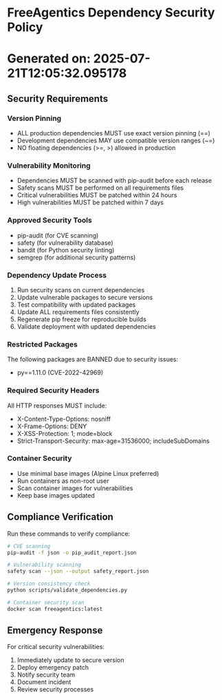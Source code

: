 # FreeAgentics Dependency Security Policy

# Generated on: 2025-07-21T12:05:32.095178

## Security Requirements

### Version Pinning

- ALL production dependencies MUST use exact version pinning (==)
- Development dependencies MAY use compatible version ranges (~=)
- NO floating dependencies (>=, >) allowed in production

### Vulnerability Monitoring

- Dependencies MUST be scanned with pip-audit before each release
- Safety scans MUST be performed on all requirements files
- Critical vulnerabilities MUST be patched within 24 hours
- High vulnerabilities MUST be patched within 7 days

### Approved Security Tools

- pip-audit (for CVE scanning)
- safety (for vulnerability database)
- bandit (for Python security linting)
- semgrep (for additional security patterns)

### Dependency Update Process

1. Run security scans on current dependencies
2. Update vulnerable packages to secure versions
3. Test compatibility with updated packages
4. Update ALL requirements files consistently
5. Regenerate pip freeze for reproducible builds
6. Validate deployment with updated dependencies

### Restricted Packages

The following packages are BANNED due to security issues:

- py==1.11.0 (CVE-2022-42969)

### Required Security Headers

All HTTP responses MUST include:

- X-Content-Type-Options: nosniff
- X-Frame-Options: DENY
- X-XSS-Protection: 1; mode=block
- Strict-Transport-Security: max-age=31536000; includeSubDomains

### Container Security

- Use minimal base images (Alpine Linux preferred)
- Run containers as non-root user
- Scan container images for vulnerabilities
- Keep base images updated

## Compliance Verification

Run these commands to verify compliance:

```bash
# CVE scanning
pip-audit -f json -o pip_audit_report.json

# Vulnerability scanning
safety scan --json --output safety_report.json

# Version consistency check
python scripts/validate_dependencies.py

# Container security scan
docker scan freeagentics:latest
```

## Emergency Response

For critical security vulnerabilities:

1. Immediately update to secure version
2. Deploy emergency patch
3. Notify security team
4. Document incident
5. Review security processes
